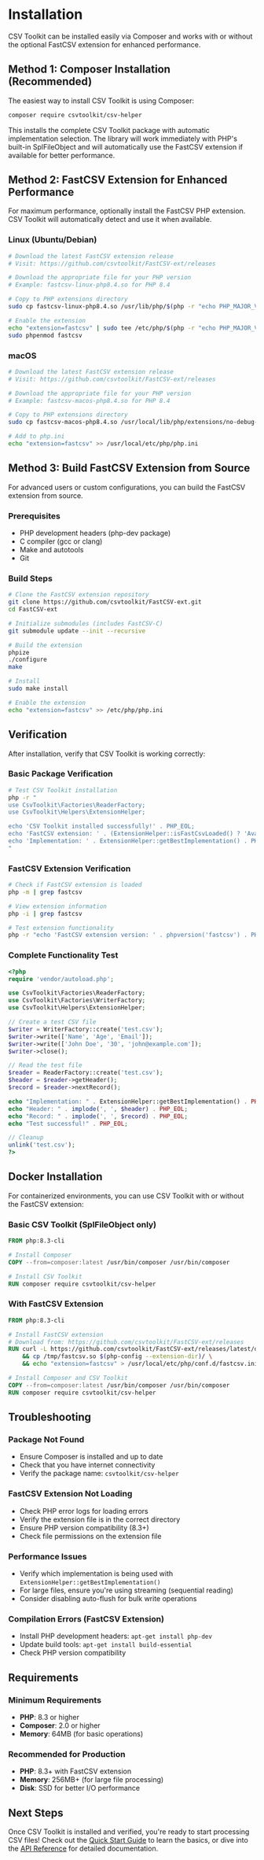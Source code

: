 # Installation

CSV Toolkit can be installed easily via Composer and works with or without the optional FastCSV extension for enhanced performance.

## Method 1: Composer Installation (Recommended)

The easiest way to install CSV Toolkit is using Composer:

```bash
composer require csvtoolkit/csv-helper
```

This installs the complete CSV Toolkit package with automatic implementation selection. The library will work immediately with PHP's built-in SplFileObject and will automatically use the FastCSV extension if available for better performance.

## Method 2: FastCSV Extension for Enhanced Performance

For maximum performance, optionally install the FastCSV PHP extension. CSV Toolkit will automatically detect and use it when available.

### Linux (Ubuntu/Debian)

```bash
# Download the latest FastCSV extension release
# Visit: https://github.com/csvtoolkit/FastCSV-ext/releases

# Download the appropriate file for your PHP version
# Example: fastcsv-linux-php8.4.so for PHP 8.4

# Copy to PHP extensions directory
sudo cp fastcsv-linux-php8.4.so /usr/lib/php/$(php -r "echo PHP_MAJOR_VERSION.'.'.PHP_MINOR_VERSION;")/fastcsv.so

# Enable the extension
echo "extension=fastcsv" | sudo tee /etc/php/$(php -r "echo PHP_MAJOR_VERSION.'.'.PHP_MINOR_VERSION;")/mods-available/fastcsv.ini
sudo phpenmod fastcsv
```

### macOS

```bash
# Download the latest FastCSV extension release
# Visit: https://github.com/csvtoolkit/FastCSV-ext/releases

# Download the appropriate file for your PHP version
# Example: fastcsv-macos-php8.4.so for PHP 8.4

# Copy to PHP extensions directory
sudo cp fastcsv-macos-php8.4.so /usr/local/lib/php/extensions/no-debug-non-zts-*/fastcsv.so

# Add to php.ini
echo "extension=fastcsv" >> /usr/local/etc/php/php.ini
```

## Method 3: Build FastCSV Extension from Source

For advanced users or custom configurations, you can build the FastCSV extension from source.

### Prerequisites

- PHP development headers (php-dev package)
- C compiler (gcc or clang)
- Make and autotools
- Git

### Build Steps

```bash
# Clone the FastCSV extension repository
git clone https://github.com/csvtoolkit/FastCSV-ext.git
cd FastCSV-ext

# Initialize submodules (includes FastCSV-C)
git submodule update --init --recursive

# Build the extension
phpize
./configure
make

# Install
sudo make install

# Enable the extension
echo "extension=fastcsv" >> /etc/php/php.ini
```

## Verification

After installation, verify that CSV Toolkit is working correctly:

### Basic Package Verification

```bash
# Test CSV Toolkit installation
php -r "
use CsvToolkit\Factories\ReaderFactory;
use CsvToolkit\Helpers\ExtensionHelper;

echo 'CSV Toolkit installed successfully!' . PHP_EOL;
echo 'FastCSV extension: ' . (ExtensionHelper::isFastCsvLoaded() ? 'Available' : 'Not available') . PHP_EOL;
echo 'Implementation: ' . ExtensionHelper::getBestImplementation() . PHP_EOL;
"
```

### FastCSV Extension Verification

```bash
# Check if FastCSV extension is loaded
php -m | grep fastcsv

# View extension information
php -i | grep fastcsv

# Test extension functionality
php -r "echo 'FastCSV extension version: ' . phpversion('fastcsv') . PHP_EOL;"
```

### Complete Functionality Test

```php
<?php
require 'vendor/autoload.php';

use CsvToolkit\Factories\ReaderFactory;
use CsvToolkit\Factories\WriterFactory;
use CsvToolkit\Helpers\ExtensionHelper;

// Create a test CSV file
$writer = WriterFactory::create('test.csv');
$writer->write(['Name', 'Age', 'Email']);
$writer->write(['John Doe', '30', 'john@example.com']);
$writer->close();

// Read the test file
$reader = ReaderFactory::create('test.csv');
$header = $reader->getHeader();
$record = $reader->nextRecord();

echo "Implementation: " . ExtensionHelper::getBestImplementation() . PHP_EOL;
echo "Header: " . implode(', ', $header) . PHP_EOL;
echo "Record: " . implode(', ', $record) . PHP_EOL;
echo "Test successful!" . PHP_EOL;

// Cleanup
unlink('test.csv');
?>
```

## Docker Installation

For containerized environments, you can use CSV Toolkit with or without the FastCSV extension:

### Basic CSV Toolkit (SplFileObject only)

```dockerfile
FROM php:8.3-cli

# Install Composer
COPY --from=composer:latest /usr/bin/composer /usr/bin/composer

# Install CSV Toolkit
RUN composer require csvtoolkit/csv-helper
```

### With FastCSV Extension

```dockerfile
FROM php:8.3-cli

# Install FastCSV extension
# Download from: https://github.com/csvtoolkit/FastCSV-ext/releases
RUN curl -L https://github.com/csvtoolkit/FastCSV-ext/releases/latest/download/fastcsv-linux-php8.3.so -o /tmp/fastcsv.so \
    && cp /tmp/fastcsv.so $(php-config --extension-dir)/ \
    && echo "extension=fastcsv" > /usr/local/etc/php/conf.d/fastcsv.ini

# Install Composer and CSV Toolkit
COPY --from=composer:latest /usr/bin/composer /usr/bin/composer
RUN composer require csvtoolkit/csv-helper
```

## Troubleshooting

### Package Not Found

- Ensure Composer is installed and up to date
- Check that you have internet connectivity
- Verify the package name: `csvtoolkit/csv-helper`

### FastCSV Extension Not Loading

- Check PHP error logs for loading errors
- Verify the extension file is in the correct directory
- Ensure PHP version compatibility (8.3+)
- Check file permissions on the extension file

### Performance Issues

- Verify which implementation is being used with `ExtensionHelper::getBestImplementation()`
- For large files, ensure you're using streaming (sequential reading)
- Consider disabling auto-flush for bulk write operations

### Compilation Errors (FastCSV Extension)

- Install PHP development headers: `apt-get install php-dev`
- Update build tools: `apt-get install build-essential`
- Check PHP version compatibility

## Requirements

### Minimum Requirements

- **PHP**: 8.3 or higher
- **Composer**: 2.0 or higher
- **Memory**: 64MB (for basic operations)

### Recommended for Production

- **PHP**: 8.3+ with FastCSV extension
- **Memory**: 256MB+ (for large file processing)
- **Disk**: SSD for better I/O performance

## Next Steps

Once CSV Toolkit is installed and verified, you're ready to start processing CSV files! Check out the [Quick Start Guide](quick-start.md) to learn the basics, or dive into the [API Reference](api-reference.md) for detailed documentation. 